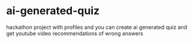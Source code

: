 # ai-generated-quiz
hackathon project with profiles and you can create ai generated quiz and get youtube video recommendations of wrong answers
